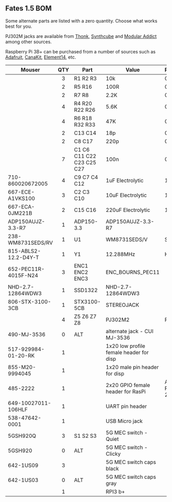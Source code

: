 ## Fates 1.5 BOM

Some alternate parts are listed with a zero quantity. Choose what works best for you.

PJ302M jacks are available from [Thonk](https://www.thonk.co.uk/shop/3-5mm-jacks/ ), [Synthcube](https://synthcube.com/cart/3-5mm-mono-jack-pj302m-rt-angle-hex-nut) and [Modular Addict](https://modularaddict.com/pj302m-jacks) among other sources.

Raspberry Pi 3B+ can be purchased from a number of sources such as [Adafruit](https://www.adafruit.com/product/3775?src=raspberrypi), [CanaKit](https://www.canakit.com/raspberry-pi-3-model-b-plus.html?cid=usd&src=raspberrypi&src=raspberrypi), [Element14](http://www.newark.com/49AC7637?src=raspberrypi), etc.


| Mouser  | QTY | Part | Value | Package |
|-----|:--:|-----|-----|-----|
||3|R1 R2 R3|10k|0805|
||2|R5 R16|100R|0805|
||2|R7 R8|2.2K|0805|
||4|R4 R20 R22 R26|5.6K|0805|
||4|R6 R18 R32 R33|47K|0805|
||2|C13 C14|18p|0805|
||2|C8 C17|220p|0805|
||7|C1 C6 C11 C22 C23 C25 C27|100n|0805|
|710-860020672005|4|C9 C7 C4 C12|1uF Electrolytic|11mm|
|667-ECE-A1VKS100|3|C2 C3 C10|10uF Electrolytic|11mm|
|667-ECA-0JM221B|2|C15 C16|220uF Electrolytic|11mm|
|ADP150AUJZ-3.3-R7|1|ADP150-3.3|ADP150AUJZ-3.3-R7||
|238-WM8731SEDS/RV|1|U1|WM8731SEDS/V|SSOP28||
|815-ABLS2-12.2-D4Y-T|1|Y1|12.288MHz|HC49UP||
|652-PEC11R-4015F-N24|3|ENC1 ENC2 ENC3|ENC_BOURNS_PEC11||
|NHD-2.7-12864WDW3|1|SSD1322|NHD-2.7-12864WDW3|
|806-STX-3100-3CB|1|STX3100-5CB|STEREOJACK|
||4|Z5 Z6 Z7 Z8|PJ302M2|PJ302M|
|490-MJ-3536|0| ALT |alternate jack - CUI MJ-3536||
|517-929984-01-20-RK|1||1x20 low profile female header for disp||
|855-M20-9994045|1||1x20 male pin header for disp||
|485-2222|1||2x20 GPIO female header for RasPi|Adafruit Part # 2222|
|649-10027011-106HLF|1||UART pin header||
|538-47642-0001|1||USB Micro jack||
|5GSH920Q|3|S1 S2 S3|5G MEC switch - Quiet||
|5GSH920|0| ALT |5G MEC switch - Clicky||
|642-1US09|3| |5G MEC switch caps black||
|642-1US03|0| ALT |5G MEC switch caps gray||
||1| |RPI3 b+||

